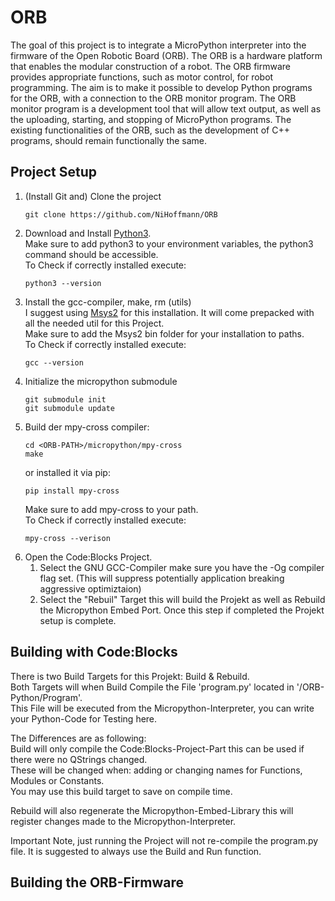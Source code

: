 # ORB
The goal of this project is to integrate a MicroPython interpreter into the firmware of the Open Robotic Board (ORB).
The ORB is a hardware platform that enables the modular construction of a robot. The ORB firmware provides appropriate functions, such as motor control, for robot programming.
The aim is to make it possible to develop Python programs for the ORB, with a connection to the ORB monitor program.
The ORB monitor program is a development tool that will allow text output, as well as the uploading, starting, and stopping of MicroPython programs.
The existing functionalities of the ORB, such as the development of C++ programs, should remain functionally the same.

## Project Setup

1. (Install Git and) Clone the project
    ```
    git clone https://github.com/NiHoffmann/ORB
    ```
2. Download and Install [Python3](https://www.python.org/downloads/).  
   Make sure to add python3 to your environment variables, the python3 command should be accessible.   
   To Check if correctly installed execute:
    ```code
    python3 --version
    ```
3. Install the gcc-compiler, make, rm (utils)  
   I suggest using [Msys2](https://www.msys2.org/) for this installation.
   It will come prepacked with all the needed util for this Project.  
   Make sure to add the Msys2 bin folder for your installation to paths.  
   To Check if correctly installed execute:
    ```code
    gcc --version
    ```
5. Initialize the micropython submodule
    ```
    git submodule init
    git submodule update
    ```
6. Build der mpy-cross compiler:
    ```
    cd <ORB-PATH>/micropython/mpy-cross
    make
    ```
    or installed it via pip:  
    ```code
    pip install mpy-cross
    ```
    Make sure to add mpy-cross to your path.  
    To Check if correctly installed execute:
    ```code
    mpy-cross --verison
    ```
7. Open the Code:Blocks Project.  
   1. Select the GNU GCC-Compiler make sure you have the -Og compiler flag set.
       (This will suppress potentially application breaking aggressive optimiztaion)    
   2. Select the "Rebuil" Target this will build the Projekt as well as Rebuild the Micropython Embed Port.
       Once this step if completed the Projekt setup is complete.

## Building with Code:Blocks
There is two Build Targets for this Projekt: Build & Rebuild.  
Both Targets will when Build Compile the File 'program.py' located in '<ORB-Path>/ORB-Python/Program'.  
This File will be executed from the Micropython-Interpreter, you can write your Python-Code for Testing here.  

The Differences are as following:  
Build will only compile the Code:Blocks-Project-Part this can be used if there were no QStrings changed.  
These will be changed when: adding or changing names for Functions, Modules or Constants.  
You may use this build target to save on compile time.  
  
Rebuild will also regenerate the Micropython-Embed-Library this will register changes made to the Micropython-Interpreter.  
  
Important Note, just running the Project will not re-compile the program.py file. It is suggested to always use the Build and Run function.  

## Building the ORB-Firmware
